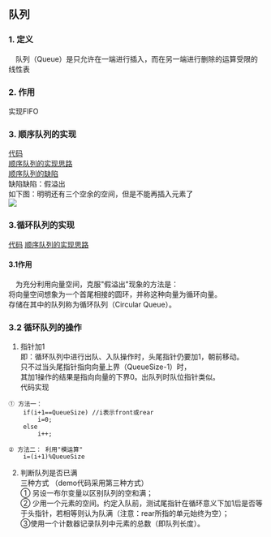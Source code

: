## 队列
### 1. 定义
　队列（Queue）是只允许在一端进行插入，而在另一端进行删除的运算受限的线性表

### 2. 作用 
实现FIFO 

### 3. 顺序队列的实现
[代码](/Users/xuyabo/Documents/java/thinkingInJavaPractice/src/main/java/concurrence_m/pratical/blockAndQuenue/SequenceQuenueDemo.java)  
[顺序队列的实现思路](https://blog.csdn.net/XSF50717/article/details/39937085)  
[顺序队列的缺陷](https://blog.csdn.net/will130/article/details/49306523)    
缺陷缺陷：假溢出  
如下图：明明还有三个空余的空间，但是不能再插入元素了  
![](https://img-blog.csdn.net/20151021163556035)

### 3.循环队列的实现  
[代码](/Users/xuyabo/Documents/java/thinkingInJavaPractice/src/main/java/concurrence_m/pratical/blockAndQuenue/CircularQuenueDemo.java)
[顺序队列的实现思路](https://blog.csdn.net/XSF50717/article/details/39937085)  
#### 3.1作用  
　为充分利用向量空间，克服"假溢出"现象的方法是：   
  将向量空间想象为一个首尾相接的圆环，并称这种向量为循环向量。  
  存储在其中的队列称为循环队列（Circular Queue）。   
### 3.2 循环队列的操作
  1. 指针加1  
  即：循环队列中进行出队、入队操作时，头尾指针仍要加1，朝前移动。    
  只不过当头尾指针指向向量上界（QueueSize-1）时，  
  其加1操作的结果是指向向量的下界0。出队列时队位指针类似。  
  代码实现
  ```
  ① 方法一：
      if(i+1==QueueSize) //i表示front或rear
          i=0;
      else
          i++;
  
  ② 方法二： 利用"模运算"
      i=(i+1)%QueueSize
  ```  
 2. 判断队列是否已满  
 三种方式 （demo代码采用第三种方式）  
 ① 另设一布尔变量以区别队列的空和满；  
 ② 少用一个元素的空间。约定入队前，测试尾指针在循环意义下加1后是否等于头指针，若相等则认为队满（注意：rear所指的单元始终为空）；  
 ③使用一个计数器记录队列中元素的总数（即队列长度）。   



